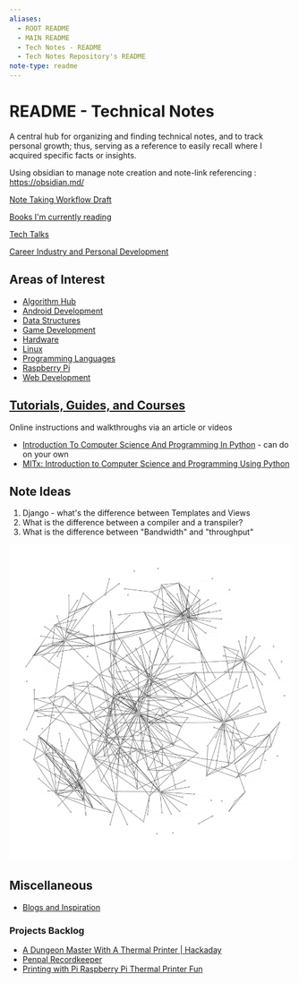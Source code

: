 ```yaml
---
aliases:
  - ROOT README
  - MAIN README
  - Tech Notes - README
  - Tech Notes Repository's README
note-type: readme
---
```


# README - Technical Notes

A central hub for organizing and finding technical notes, and to track personal growth;
thus, serving as a reference to easily recall where I acquired specific facts or insights.

Using obsidian to manage note creation and note-link referencing : <https://obsidian.md/>

[Note Taking Workflow Draft](_inbox/Note%20Taking%20Workflow%20Draft.md)

[Books I'm currently reading](Book%20Notes%20and%20References%20Library%20📚/README.md)

[Tech Talks](4-hub-notes-🚉/Tech%20Talks.md)

[Career Industry and Personal Development](4-hub-notes-🚉/Career%20Industry%20and%20Personal%20Development.md)

## Areas of Interest

- [Algorithm Hub](Algorithms/Algorithm%20Hub.md)
- [Android Development](4-hub-notes-🚉/Android%20Development.md)
- [Data Structures](Data%20Structures/Data%20Structures.md)
- [Game Development](4-hub-notes-🚉/Game%20Development.md)
- [Hardware](4-hub-notes-🚉/Hardware.md)
- [Linux](4-hub-notes-🚉/Linux.md)
- [Programming Languages](4-hub-notes-🚉/Programming%20Languages.md)
- [Raspberry Pi](4-hub-notes-🚉/Raspberry%20Pi.md)
- [Web Development](4-hub-notes-🚉/Web%20Development.md)

## [Tutorials, Guides, and Courses](tutorials-guides-and-courses/README.md)

Online instructions and walkthroughs via an article or videos

- [Introduction To Computer Science And Programming In Python](https://ocw.mit.edu/courses/6-0001-introduction-to-computer-science-and-programming-in-python-fall-2016/) - can do on your own
- [MITx: Introduction to Computer Science and Programming Using Python](https://www.edx.org/learn/computer-science/massachusetts-institute-of-technology-introduction-to-computer-science-and-programming-using-python?index=product&queryID=3420e438ac2d916d1f5c8f3486fc69a0&position=1&results_level=first-level-results&term=introduction+to+computer+science+mit&objectID=course-956319ec-8665-4039-8bc6-32c9a9aea5e9&campaign=Introduction+to+Computer+Science+and+Programming+Using+Python&source=edX&product_category=course&placement_url=https%3A%2F%2Fwww.edx.org%2Fsearch)

## Note Ideas

1. Django - what's the difference between Templates and Views
2. What is the difference between a compiler and a transpiler?
3. What is the difference between "Bandwidth" and "throughput"

![February 19th, 2024 Obsidian note graph view](attachments/20240219-note-graph-view.png)

## Miscellaneous

- [Blogs and Inspiration](4-hub-notes-🚉/Blogs%20and%20Inspiration.md)

### Projects Backlog

- [A Dungeon Master With A Thermal Printer | Hackaday](https://hackaday.com/2022/12/24/a-dungeon-master-with-a-thermal-printer/)
- [Penpal Recordkeeper](project-ideas/Penpal%20Recordkeeper.md)
- [Printing with Pi Raspberry Pi Thermal Printer Fun](https://diyodemag.com/projects/printing_with_pi_raspberry_pi_thermal_printer_fun)
